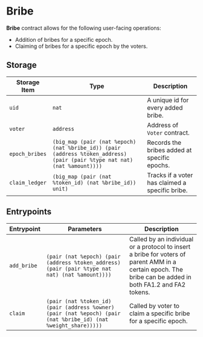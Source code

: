 # Bribe

**Bribe** contract allows for the following user-facing operations:

- Addition of bribes for a specific epoch.
- Claiming of bribes for a specific epoch by the voters.

## Storage

| Storage Item   | Type                                                                                                                      | Description                                     |
| -------------- | ------------------------------------------------------------------------------------------------------------------------- | ----------------------------------------------- |
| `uid`          | `nat`                                                                                                                     | A unique id for every added bribe.              |
| `voter`        | `address`                                                                                                                 | Address of `Voter` contract.                    |
| `epoch_bribes` | `(big_map (pair (nat %epoch) (nat %bribe_id)) (pair (address %token_address) (pair (pair %type nat nat) (nat %amount))))` | Records the bribes added at specific epochs.    |
| `claim_ledger` | `(big_map (pair (nat %token_id) (nat %bribe_id)) unit)`                                                                   | Tracks if a voter has claimed a specific bribe. |

## Entrypoints

| Entrypoint  | Parameters                                                                                                      | Description                                                                                                                                               |
| ----------- | --------------------------------------------------------------------------------------------------------------- | --------------------------------------------------------------------------------------------------------------------------------------------------------- |
| `add_bribe` | `(pair (nat %epoch) (pair (address %token_address) (pair (pair %type nat nat) (nat %amount))))`                 | Called by an individual or a protocol to insert a bribe for voters of parent AMM in a certain epoch. The bribe can be added in both FA1.2 and FA2 tokens. |
| `claim`     | `(pair (nat %token_id) (pair (address %owner) (pair (nat %epoch) (pair (nat %bribe_id) (nat %weight_share)))))` | Called by voter to claim a specific bribe for a specific epoch.                                                                                           |
